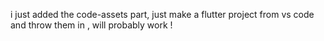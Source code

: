 i just added the code-assets part, just make a flutter project from vs code and throw them in , will probably work !
